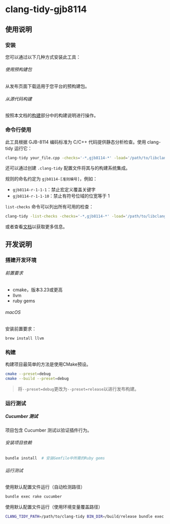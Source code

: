 # clang-tidy-gjb8114

## 使用说明

### 安装

您可以通过以下几种方式安装此工具：

###### 使用预构建包

从发布页面下载适用于您平台的预构建包。

###### 从源代码构建

按照本文档的[构建](#build)部分中的构建说明进行操作。

### 命令行使用
此工具根据 GJB-8114 编码标准为 C/C++ 代码提供静态分析检查。使用 clang-tidy 运行它：

```bash
clang-tidy your_file.cpp -checks='-*,gjb8114-*' -load='/path/to/libclang-tidy-gjb8114.so'
```

还可以通过创建 `.clang-tidy` 配置文件将其与的构建系统集成。

规则的命名约定为 `gjb8114-[准则编号]`，例如：

- `gjb8114-r-1-1-1`：禁止宏定义覆盖关键字
- `gjb8114-r-1-1-10`：禁止有符号位域的位宽等于 1

`list-checks` 命令可以列出所有可用的检查：

```bash
clang-tidy -list-checks -checks='-*,gjb8114-*' -load='/path/to/libclang-tidy-gjb8114.so'
```

或者查看[文档](https://gjb8114.github.io)以获取更多信息。

## 开发说明

### 搭建开发环境

###### 前置要求

- cmake，版本3.23或更高
- llvm
- ruby gems

###### macOS

安装前置要求：

```bash
brew install llvm
```

### <a name="build"></a>构建

构建项目最简单的方法是使用CMake预设。

```bash
cmake --preset=debug
cmake --build --preset=debug
```

> 将`--preset=debug`更改为`--preset=release`以进行发布构建。

### 运行测试

##### Cucumber 测试
项目包含 Cucumber 测试以验证插件行为。

###### 安装项目依赖

```bash
bundle install  # 安装Gemfile中所需的Ruby gems
```

###### 运行测试

使用默认配置文件运行（自动检测路径）

```bash
bundle exec rake cucumber
```

使用默认配置文件运行（使用环境变量覆盖路径）

```bash
CLANG_TIDY_PATH=/path/to/clang-tidy BIN_DIR=/build/release bundle exec rake cucumber
```
